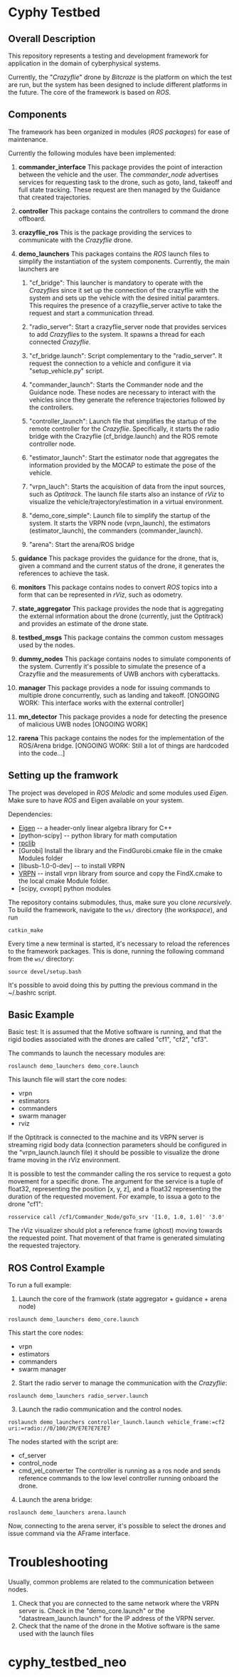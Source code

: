 # Cyphy Testbed

## Overall Description
This repository represents a testing and development framework for application in the domain of cyberphysical systems. 

Currently, the "*Crazyflie*" drone by *Bitcraze* is the platform on which the test are run, but the system has been designed to include different platforms in the future. 
The core of the framework is based on *ROS*.


## Components
The framework has been organized in modules (*ROS packages*) for ease of maintenance.

Currently the following modules have been implemented:

1. **commander_interface**
This package provides the point of interaction between the vehicle and the user. The *commander\_node* advertises services for requesting task to the drone, such as goto, land, takeoff and full state tracking.
These request are then managed by the Guidance that created trajectories.
2. **controller**
This package contains the controllers to command the drone offboard.
3. **crazyflie_ros**
This is the package providing the services to communicate with the *Crazyflie* drone.
4. **demo_launchers**
This packages contains the *ROS* launch files to simplify the instantiation of the system components.
Currently, the main launchers are
    1. "cf\_bridge": This launcher is mandatory to operate with the *Crazyflies* since it set up the connection of the crazyflie with the system and sets up the vehicle with the desired initial paramters. 
    This requires the presence of a crazyflie_server active to take the request and start a communication thread.

    2. "radio_server": Start a crazyflie_server node that provides services to add *Crazyflie*s to the system. It spawns a thread for each connected *Crazyflie*.

    3. "cf_bridge.launch": Script complementary to the "radio_server". It request the connection to a vehicle and configure it via "setup_vehicle.py" script.

    4. "commander_launch": Starts the Commander node and the Guidance node. These nodes are necessary to interact with the vehicles since they generate the reference trajectories followed by the controllers.

    5. "controller_launch": Launch file that simplifies the startup of the remote controller for the *Crazyflie*. Specifically, it starts the radio bridge with the Crazyflie (cf_bridge.launch) and the ROS remote controller node.

    6. "estimator_launch": Start the estimator node that aggregates the information provided by the MOCAP to estimate the pose of the vehicle.

    7. "vrpn_lauch": Starts the acquisition of data from the input sources, such as *Optitrack*. The launch file starts also an instance of *rViz* to visualize the vehicle/trajectory/estimation in a virtual environment.

    8. "demo_core_simple": Launch file to simplify the startup of the system. It starts the VRPN node (vrpn_launch), the estimators (estimator_launch), the commanders (commander_launch).

    9. "arena": Start the arena/ROS bridge

5. **guidance**
This package provides the guidance for the drone, that is, given a command and the current status of the drone, it generates the references to achieve the task. 
6. **monitors**
This package contains nodes to convert *ROS* topics into a form that can be represented in *rViz*, such as odometry.
7. **state_aggregator**
This package provides the node that is aggregating the external information about the drone (currently, just the Optitrack) and provides an estimate of the drone state.
8. **testbed_msgs**
This package contains the common custom messages used by the nodes.
9. **dummy_nodes**
This package contains nodes to simulate components of the system. Currently it's possible to simulate the presence of a Crazyflie and the measurements of UWB anchors with cyberattacks.
10. **manager**
This package provides a node for issuing commands to multiple drone concurrently, such as landing and takeoff.
[ONGOING WORK: This interface works with the external controller]
11. **mn_detector**
This package provides a node for detecting the presence of malicious UWB nodes [ONGOING WORK]
12. **rarena**
This package contains the nodes for the implementation of the ROS/Arena bridge. [ONGOING WORK: Still a lot of things are hardcoded into the code...]

## Setting up the framwork
The project was developed in *ROS Melodic* and some modules used *Eigen*. Make sure to have *ROS* and Eigen available on your system. 

Dependencies:
- [Eigen](https://eigen.tuxfamily.org) -- a header-only linear algebra library for C++
- [python-scipy] -- python library for math computation
- [rpclib](https://github.com/rpclib/rpclib)
- [Gurobi] Install the library and the FindGurobi.cmake file in the cmake Modules folder
- [libusb-1.0-0-dev] -- to install VRPN
- [VRPN](https://github.com/vrpn/vrpn.git) -- install vrpn library from source and copy the FindX.cmake to the local cmake Module folder.
- [scipy, cvxopt] python modules


The repository contains submodules, thus, make sure you clone *recursively*.
To build the framework, navigate to the `ws/` directory (the _workspace_), and run
```
catkin_make
```

Every time a new terminal is started, it's necessary to reload the references to the framework packages. This is done, running the following command from the `ws/` directory:
```
source devel/setup.bash
```
It's possible to avoid doing this by putting the previous command in the ~/.bashrc script.

## Basic Example
Basic test:
It is assumed that the Motive software is running, and that the rigid bodies associated with the drones are called "cf1", "cf2", "cf3".

The commands to launch the necessary modules are:
```
roslaunch demo_launchers demo_core.launch
```
This launch file will start the core nodes: 
- vrpn
- estimators
- commanders
- swarm manager
- rviz

If the Optitrack is connected to the machine and its VRPN server is streaming rigid body data (connection parameters should be configured in the "vrpn_launch.launch file) it should be possible to visualize the drone frame moving in the rViz environment.

It is possible to test the commander calling the ros service to request a goto movement for a specific drone.
The argument for the service is a tuple of float32, representing the position [x, y, z], and a float32 representing the duration of the requested movement. 
For example, to issua a goto to the drone "cf1": 
```
rosservice call /cf1/Commander_Node/goTo_srv '[1.0, 1.0, 1.0]' '3.0'
```
The rViz visualizer should plot a reference frame (ghost) moving towards the requested point. That movement of that frame is generated simulating the requested trajectory. 

## ROS Control Example
To run a full example:
1) Launch the core of the framwork (state aggregator + guidance + arena node)
```
roslaunch demo_launchers demo_core.launch
```
This start the core nodes: 
- vrpn
- estimators
- commanders
- swarm manager


2) Start the radio server to manage the communication with the *Crazyflie*:
```
roslaunch demo_launchers radio_server.launch
```

3) Launch the radio communication and the control nodes.
```
roslaunch demo_launchers controller_launch.launch vehicle_frame:=cf2 uri:=radio://0/100/2M/E7E7E7E7E7
```
The nodes started with the script are:
- cf\_server
- control\_node
- cmd\_vel\_converter
The controller is running as a ros node and sends reference commands to the low level controller running onboard the drone.

4) Launch the arena bridge:
```
roslaunch demo_launchers arena.launch
```
Now, connecting to the arena server, it's possible to select the drones and issue command via the AFrame interface.

# Troubleshooting
Usually, common problems are related to the communication between nodes.
1) Check that you are connected to the same network where the VRPN server is.
    Check in the "demo_core.launch" or the "datastream_launch.launch" for the IP address of the VRPN server.
2) Check that the name of the drone in the Motive software is the same used with the launch files
# cyphy_testbed_neo
